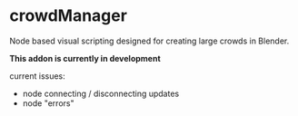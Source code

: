 # crowdManager
Node based visual scripting designed for creating large crowds in Blender.

**This addon is currently in development**


current issues:
- node connecting / disconnecting updates
- node "errors"
